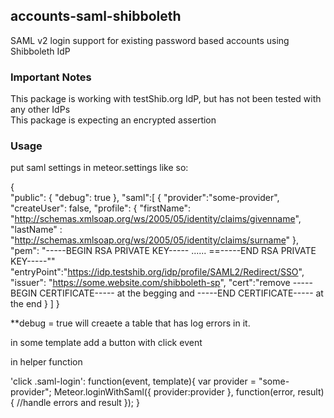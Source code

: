 ## accounts-saml-shibboleth

SAML v2 login support for existing password based accounts using Shibboleth IdP

### Important Notes

This package is working with testShib.org IdP, but has not been tested with any other IdPs  
This package is expecting an encrypted assertion  

### Usage

put saml settings in meteor.settings like so:  

{  
"public":
{
"debug": true
},
"saml":[
{
"provider":"some-provider",
"createUser": false,
"profile": {
"firstName": "http://schemas.xmlsoap.org/ws/2005/05/identity/claims/givenname",
"lastName" : "http://schemas.xmlsoap.org/ws/2005/05/identity/claims/surname"
},
"pem": "-----BEGIN RSA PRIVATE KEY----- ...... ==-----END RSA PRIVATE KEY-----""
"entryPoint":"https://idp.testshib.org/idp/profile/SAML2/Redirect/SSO",
"issuer": "https://some.website.com/shibboleth-sp",
"cert":"remove -----BEGIN CERTIFICATE----- at the begging and -----END CERTIFICATE----- at the end
}
]
}  

**debug = true will creaete a table that has log errors in it.  


in some template add a button with click event

in helper function  

'click .saml-login': function(event, template){
var provider = "some-provider";
Meteor.loginWithSaml({
provider:provider
}, function(error, result){
//handle errors and result
});
}
